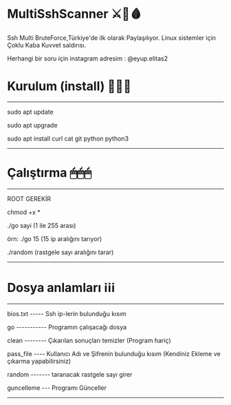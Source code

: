 # MultiSshScanner ⚔🔑🩸

Ssh Multi BruteForce,Türkiye'de ilk olarak Paylaşılıyor. Linux sistemler için Çoklu Kaba Kuvvet saldırısı. 

Herhangi bir soru için
instagram adresim : @eyup.elitas2

# Kurulum (install) 🧰🧰🧰


***********************************************
sudo apt update

sudo apt upgrade

sudo apt install curl cat git python python3

************************************************

# Çalıştırma 🖱🖱🖱

************************************************
ROOT GEREKİR

chmod +x *

./go sayi (1 ile 255 arası)

örn: ./go 15 (15 ip aralığını tarıyor)

./random (rastgele sayı aralığını tarar)
************************************************


# Dosya anlamları ℹℹℹ
************************************************
bios.txt ----- Ssh ip-lerin bulunduğu kısım

go ----------- Programın çalışacağı dosya

clean -------- Çıkarılan sonuçları temizler (Program hariç)

pass_file ---- Kullanıcı Adı ve Şifrenin bulunduğu kısım (Kendiniz Ekleme ve çıkarma yapabilirsiniz)

random ------- taranacak rastgele sayı girer

guncelleme --- Programı Günceller

*************************************************
